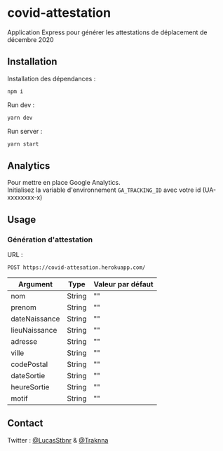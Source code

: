 # covid-attestation

Application Express pour générer les attestations de déplacement de décembre 2020

## Installation

Installation des dépendances :

```bash
npm i
```

Run dev :

```bash
yarn dev
```

Run server :

```bash
yarn start
```

## Analytics
Pour mettre en place Google Analytics.<br>
Initialisez la variable d'environnement `GA_TRACKING_ID` avec votre id (UA-xxxxxxxx-x)

## Usage

### Génération d'attestation

URL : 
```url
POST https://covid-attesation.herokuapp.com/
``` 

| Argument        | Type           | Valeur par défaut  |
| ------------- |-------------| ----|
| nom | String | "" |
| prenom | String | "" |
| dateNaissance | String | "" |
| lieuNaissance | String | "" |
| adresse | String | "" |
| ville | String | "" |
| codePostal | String | "" |
| dateSortie | String | "" |
| heureSortie | String | "" |
| motif | String | "" |

## Contact
Twitter : [@LucasStbnr](https://twitter.com/lucasstbnr) & [@Traknna](https://twitter.com/traknna)